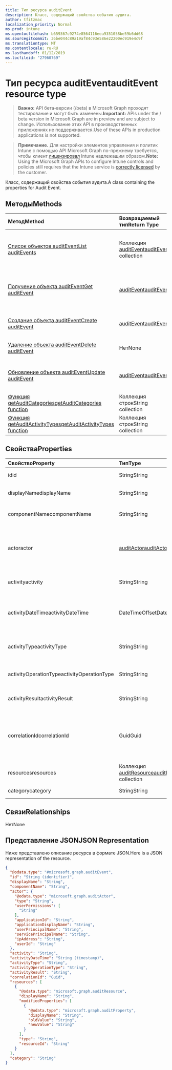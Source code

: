 ```yaml
---
title: Тип ресурса auditEvent
description: Класс, содержащий свойства события аудита.
author: tfitzmac
localization_priority: Normal
ms.prod: intune
ms.openlocfilehash: b659367c9274e8564116eea9351058be59b6dd68
ms.sourcegitcommit: 36be044c89a19af84c93e586e22200ec919e4c9f
ms.translationtype: MT
ms.contentlocale: ru-RU
ms.lasthandoff: 01/12/2019
ms.locfileid: "27960769"
---
```

# <a name="auditevent-resource-type"></a><span data-ttu-id="ea553-103">Тип ресурса auditEvent</span><span class="sxs-lookup"><span data-stu-id="ea553-103">auditEvent resource type</span></span>

> <span data-ttu-id="ea553-104">**Важно:** API бета-версии (/beta) в Microsoft Graph проходят тестирование и могут быть изменены.</span><span class="sxs-lookup"><span data-stu-id="ea553-104">**Important:** APIs under the / beta version in Microsoft Graph are in preview and are subject to change.</span></span> <span data-ttu-id="ea553-105">Использование этих API в производственных приложениях не поддерживается.</span><span class="sxs-lookup"><span data-stu-id="ea553-105">Use of these APIs in production applications is not supported.</span></span>

> <span data-ttu-id="ea553-106">**Примечание.** Для настройки элементов управления и политик Intune с помощью API Microsoft Graph по-прежнему требуется, чтобы клиент [лицензировал](https://go.microsoft.com/fwlink/?linkid=839381) Intune надлежащим образом.</span><span class="sxs-lookup"><span data-stu-id="ea553-106">**Note:** Using the Microsoft Graph APIs to configure Intune controls and policies still requires that the Intune service is [correctly licensed](https://go.microsoft.com/fwlink/?linkid=839381) by the customer.</span></span>

<span data-ttu-id="ea553-107">Класс, содержащий свойства события аудита.</span><span class="sxs-lookup"><span data-stu-id="ea553-107">A class containing the properties for Audit Event.</span></span>
## <a name="methods"></a><span data-ttu-id="ea553-108">Методы</span><span class="sxs-lookup"><span data-stu-id="ea553-108">Methods</span></span>
|<span data-ttu-id="ea553-109">Метод</span><span class="sxs-lookup"><span data-stu-id="ea553-109">Method</span></span>|<span data-ttu-id="ea553-110">Возвращаемый тип</span><span class="sxs-lookup"><span data-stu-id="ea553-110">Return Type</span></span>|<span data-ttu-id="ea553-111">Описание</span><span class="sxs-lookup"><span data-stu-id="ea553-111">Description</span></span>|
|:---|:---|:---|
|[<span data-ttu-id="ea553-112">Список объектов auditEvent</span><span class="sxs-lookup"><span data-stu-id="ea553-112">List auditEvents</span></span>](../api/intune-auditing-auditevent-list.md)|<span data-ttu-id="ea553-113">Коллекция [auditEvent](../resources/intune-auditing-auditevent.md)</span><span class="sxs-lookup"><span data-stu-id="ea553-113">[auditEvent](../resources/intune-auditing-auditevent.md) collection</span></span>|<span data-ttu-id="ea553-114">Список свойств и связей объектов [auditEvent](../resources/intune-auditing-auditevent.md).</span><span class="sxs-lookup"><span data-stu-id="ea553-114">List properties and relationships of the [auditEvent](../resources/intune-auditing-auditevent.md) objects.</span></span>|
|[<span data-ttu-id="ea553-115">Получение объекта auditEvent</span><span class="sxs-lookup"><span data-stu-id="ea553-115">Get auditEvent</span></span>](../api/intune-auditing-auditevent-get.md)|[<span data-ttu-id="ea553-116">auditEvent</span><span class="sxs-lookup"><span data-stu-id="ea553-116">auditEvent</span></span>](../resources/intune-auditing-auditevent.md)|<span data-ttu-id="ea553-117">Чтение свойств и связей объекта [auditEvent](../resources/intune-auditing-auditevent.md).</span><span class="sxs-lookup"><span data-stu-id="ea553-117">Read properties and relationships of the [auditEvent](../resources/intune-auditing-auditevent.md) object.</span></span>|
|[<span data-ttu-id="ea553-118">Создание объекта auditEvent</span><span class="sxs-lookup"><span data-stu-id="ea553-118">Create auditEvent</span></span>](../api/intune-auditing-auditevent-create.md)|[<span data-ttu-id="ea553-119">auditEvent</span><span class="sxs-lookup"><span data-stu-id="ea553-119">auditEvent</span></span>](../resources/intune-auditing-auditevent.md)|<span data-ttu-id="ea553-120">Создание объекта [auditEvent](../resources/intune-auditing-auditevent.md).</span><span class="sxs-lookup"><span data-stu-id="ea553-120">Create a new [auditEvent](../resources/intune-auditing-auditevent.md) object.</span></span>|
|[<span data-ttu-id="ea553-121">Удаление объекта auditEvent</span><span class="sxs-lookup"><span data-stu-id="ea553-121">Delete auditEvent</span></span>](../api/intune-auditing-auditevent-delete.md)|<span data-ttu-id="ea553-122">Нет</span><span class="sxs-lookup"><span data-stu-id="ea553-122">None</span></span>|<span data-ttu-id="ea553-123">Удаляет объект [auditEvent](../resources/intune-auditing-auditevent.md).</span><span class="sxs-lookup"><span data-stu-id="ea553-123">Deletes a [auditEvent](../resources/intune-auditing-auditevent.md).</span></span>|
|[<span data-ttu-id="ea553-124">Обновление объекта auditEvent</span><span class="sxs-lookup"><span data-stu-id="ea553-124">Update auditEvent</span></span>](../api/intune-auditing-auditevent-update.md)|[<span data-ttu-id="ea553-125">auditEvent</span><span class="sxs-lookup"><span data-stu-id="ea553-125">auditEvent</span></span>](../resources/intune-auditing-auditevent.md)|<span data-ttu-id="ea553-126">Обновление свойств объекта [auditEvent](../resources/intune-auditing-auditevent.md).</span><span class="sxs-lookup"><span data-stu-id="ea553-126">Update the properties of a [auditEvent](../resources/intune-auditing-auditevent.md) object.</span></span>|
|[<span data-ttu-id="ea553-127">Функция getAuditCategories</span><span class="sxs-lookup"><span data-stu-id="ea553-127">getAuditCategories function</span></span>](../api/intune-auditing-auditevent-getauditcategories.md)|<span data-ttu-id="ea553-128">Коллекция строк</span><span class="sxs-lookup"><span data-stu-id="ea553-128">String collection</span></span>|<span data-ttu-id="ea553-129">Н/Д</span><span class="sxs-lookup"><span data-stu-id="ea553-129">Not yet documented</span></span>|
|[<span data-ttu-id="ea553-130">Функция getAuditActivityTypes</span><span class="sxs-lookup"><span data-stu-id="ea553-130">getAuditActivityTypes function</span></span>](../api/intune-auditing-auditevent-getauditactivitytypes.md)|<span data-ttu-id="ea553-131">Коллекция строк</span><span class="sxs-lookup"><span data-stu-id="ea553-131">String collection</span></span>|<span data-ttu-id="ea553-132">Н/Д</span><span class="sxs-lookup"><span data-stu-id="ea553-132">Not yet documented</span></span>|

## <a name="properties"></a><span data-ttu-id="ea553-133">Свойства</span><span class="sxs-lookup"><span data-stu-id="ea553-133">Properties</span></span>
|<span data-ttu-id="ea553-134">Свойство</span><span class="sxs-lookup"><span data-stu-id="ea553-134">Property</span></span>|<span data-ttu-id="ea553-135">Тип</span><span class="sxs-lookup"><span data-stu-id="ea553-135">Type</span></span>|<span data-ttu-id="ea553-136">Описание</span><span class="sxs-lookup"><span data-stu-id="ea553-136">Description</span></span>|
|:---|:---|:---|
|<span data-ttu-id="ea553-137">id</span><span class="sxs-lookup"><span data-stu-id="ea553-137">id</span></span>|<span data-ttu-id="ea553-138">String</span><span class="sxs-lookup"><span data-stu-id="ea553-138">String</span></span>|<span data-ttu-id="ea553-139">Ключ объекта.</span><span class="sxs-lookup"><span data-stu-id="ea553-139">Key of the entity.</span></span>|
|<span data-ttu-id="ea553-140">displayName</span><span class="sxs-lookup"><span data-stu-id="ea553-140">displayName</span></span>|<span data-ttu-id="ea553-141">String</span><span class="sxs-lookup"><span data-stu-id="ea553-141">String</span></span>|<span data-ttu-id="ea553-142">Отображаемое имя события.</span><span class="sxs-lookup"><span data-stu-id="ea553-142">Event display name.</span></span>|
|<span data-ttu-id="ea553-143">componentName</span><span class="sxs-lookup"><span data-stu-id="ea553-143">componentName</span></span>|<span data-ttu-id="ea553-144">String</span><span class="sxs-lookup"><span data-stu-id="ea553-144">String</span></span>|<span data-ttu-id="ea553-145">Имя компонента.</span><span class="sxs-lookup"><span data-stu-id="ea553-145">Component name.</span></span>|
|<span data-ttu-id="ea553-146">actor</span><span class="sxs-lookup"><span data-stu-id="ea553-146">actor</span></span>|[<span data-ttu-id="ea553-147">auditActor</span><span class="sxs-lookup"><span data-stu-id="ea553-147">auditActor</span></span>](../resources/intune-auditing-auditactor.md)|<span data-ttu-id="ea553-148">Пользователь AAD и приложение, связанные с событием аудита.</span><span class="sxs-lookup"><span data-stu-id="ea553-148">AAD user and application that are associated with the audit event.</span></span>|
|<span data-ttu-id="ea553-149">activity</span><span class="sxs-lookup"><span data-stu-id="ea553-149">activity</span></span>|<span data-ttu-id="ea553-150">String</span><span class="sxs-lookup"><span data-stu-id="ea553-150">String</span></span>|<span data-ttu-id="ea553-151">Понятное имя действия.</span><span class="sxs-lookup"><span data-stu-id="ea553-151">Friendly name of the activity.</span></span>|
|<span data-ttu-id="ea553-152">activityDateTime</span><span class="sxs-lookup"><span data-stu-id="ea553-152">activityDateTime</span></span>|<span data-ttu-id="ea553-153">DateTimeOffset</span><span class="sxs-lookup"><span data-stu-id="ea553-153">DateTimeOffset</span></span>|<span data-ttu-id="ea553-154">Дата и время выполнения действия (в формате UTC).</span><span class="sxs-lookup"><span data-stu-id="ea553-154">The date time in UTC when the activity was performed.</span></span>|
|<span data-ttu-id="ea553-155">activityType</span><span class="sxs-lookup"><span data-stu-id="ea553-155">activityType</span></span>|<span data-ttu-id="ea553-156">String</span><span class="sxs-lookup"><span data-stu-id="ea553-156">String</span></span>|<span data-ttu-id="ea553-157">Тип выполненного действия.</span><span class="sxs-lookup"><span data-stu-id="ea553-157">The type of activity that was being performed.</span></span>|
|<span data-ttu-id="ea553-158">activityOperationType</span><span class="sxs-lookup"><span data-stu-id="ea553-158">activityOperationType</span></span>|<span data-ttu-id="ea553-159">String</span><span class="sxs-lookup"><span data-stu-id="ea553-159">String</span></span>|<span data-ttu-id="ea553-160">Тип операции HTTP для действия.</span><span class="sxs-lookup"><span data-stu-id="ea553-160">The HTTP operation type of the activity.</span></span>|
|<span data-ttu-id="ea553-161">activityResult</span><span class="sxs-lookup"><span data-stu-id="ea553-161">activityResult</span></span>|<span data-ttu-id="ea553-162">String</span><span class="sxs-lookup"><span data-stu-id="ea553-162">String</span></span>|<span data-ttu-id="ea553-163">Результат действия.</span><span class="sxs-lookup"><span data-stu-id="ea553-163">The result of the activity.</span></span>|
|<span data-ttu-id="ea553-164">correlationId</span><span class="sxs-lookup"><span data-stu-id="ea553-164">correlationId</span></span>|<span data-ttu-id="ea553-165">Guid</span><span class="sxs-lookup"><span data-stu-id="ea553-165">Guid</span></span>|<span data-ttu-id="ea553-166">Идентификатор клиентского запроса, используемый для согласования действий в системе.</span><span class="sxs-lookup"><span data-stu-id="ea553-166">The client request Id that is used to correlate activity within the system.</span></span>|
|<span data-ttu-id="ea553-167">resources</span><span class="sxs-lookup"><span data-stu-id="ea553-167">resources</span></span>|<span data-ttu-id="ea553-168">Коллекция [auditResource](../resources/intune-auditing-auditresource.md)</span><span class="sxs-lookup"><span data-stu-id="ea553-168">[auditResource](../resources/intune-auditing-auditresource.md) collection</span></span>|<span data-ttu-id="ea553-169">Изменяемые ресурсы.</span><span class="sxs-lookup"><span data-stu-id="ea553-169">Resources being modified.</span></span>|
|<span data-ttu-id="ea553-170">category</span><span class="sxs-lookup"><span data-stu-id="ea553-170">category</span></span>|<span data-ttu-id="ea553-171">String</span><span class="sxs-lookup"><span data-stu-id="ea553-171">String</span></span>|<span data-ttu-id="ea553-172">Категория аудита.</span><span class="sxs-lookup"><span data-stu-id="ea553-172">Audit category.</span></span>|

## <a name="relationships"></a><span data-ttu-id="ea553-173">Связи</span><span class="sxs-lookup"><span data-stu-id="ea553-173">Relationships</span></span>
<span data-ttu-id="ea553-174">Нет</span><span class="sxs-lookup"><span data-stu-id="ea553-174">None</span></span>
## <a name="json-representation"></a><span data-ttu-id="ea553-175">Представление JSON</span><span class="sxs-lookup"><span data-stu-id="ea553-175">JSON Representation</span></span>
<span data-ttu-id="ea553-176">Ниже представлено описание ресурса в формате JSON.</span><span class="sxs-lookup"><span data-stu-id="ea553-176">Here is a JSON representation of the resource.</span></span>
<!-- {
  "blockType": "resource",
  "keyProperty": "id",
  "@odata.type": "microsoft.graph.auditEvent"
}
-->
``` json
{
  "@odata.type": "#microsoft.graph.auditEvent",
  "id": "String (identifier)",
  "displayName": "String",
  "componentName": "String",
  "actor": {
    "@odata.type": "microsoft.graph.auditActor",
    "type": "String",
    "userPermissions": [
      "String"
    ],
    "applicationId": "String",
    "applicationDisplayName": "String",
    "userPrincipalName": "String",
    "servicePrincipalName": "String",
    "ipAddress": "String",
    "userId": "String"
  },
  "activity": "String",
  "activityDateTime": "String (timestamp)",
  "activityType": "String",
  "activityOperationType": "String",
  "activityResult": "String",
  "correlationId": "Guid",
  "resources": [
    {
      "@odata.type": "microsoft.graph.auditResource",
      "displayName": "String",
      "modifiedProperties": [
        {
          "@odata.type": "microsoft.graph.auditProperty",
          "displayName": "String",
          "oldValue": "String",
          "newValue": "String"
        }
      ],
      "type": "String",
      "resourceId": "String"
    }
  ],
  "category": "String"
}
```





